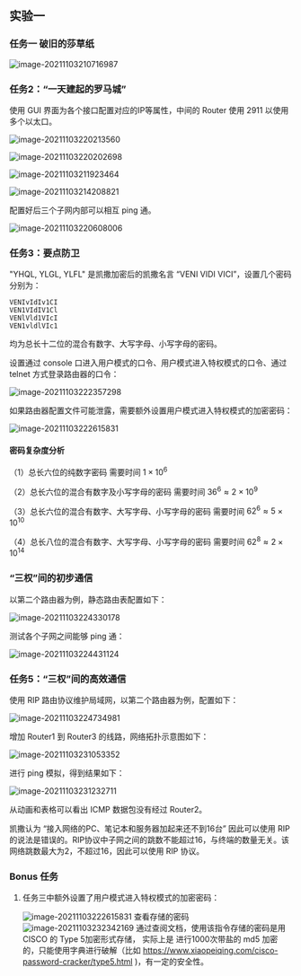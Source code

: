 ## 实验一

### 任务一 破旧的莎草纸

![image-20211103210716987](https://i.loli.net/2021/11/03/otwA5Q9YjeTVlif.png)

### 任务2：“一天建起的罗马城”

使用 GUI 界面为各个接口配置对应的IP等属性，中间的 Router 使用 2911 以使用多个以太口。

![image-20211103220213560](https://i.loli.net/2021/11/03/kanuZLxfFRBCl1I.png)

![image-20211103220202698](https://i.loli.net/2021/11/03/ImMCdZeEqjagXUp.png)

![image-20211103211923464](https://i.loli.net/2021/11/03/3dl9w8v5WIrStbh.png)

![image-20211103214208821](https://i.loli.net/2021/11/03/y9EVBAmf2UYa5wi.png)

配置好后三个子网内部可以相互 ping 通。

![image-20211103220608006](https://i.loli.net/2021/11/03/BQ8kT5AFowi4NYs.png)

### 任务3：要点防卫

 "YHQL, YLGL, YLFL" 是凯撒加密后的凯撒名言 “VENI VIDI VICI”，设置几个密码分别为：

```
VENIvIdIv1CI
VEN1VIdIV1Cl
VENlVld1VIcI
VEN1vldlVIc1
```

均为总长十二位的混合有数字、大写字母、小写字母的密码。

设置通过 console 口进入用户模式的口令、用户模式进入特权模式的口令、通过 telnet 方式登录路由器的口令：

![image-20211103222357298](https://i.loli.net/2021/11/03/cvbCNRq2msSJBIG.png)

如果路由器配置文件可能泄露，需要额外设置用户模式进入特权模式的加密密码：

![image-20211103222615831](C:\Users\pka\AppData\Roaming\Typora\typora-user-images\image-20211103222615831.png)



#### 密码复杂度分析

（1）总长六位的纯数字密码 需要时间 $1\times 10^6$

（2）总长六位的混合有数字及小写字母的密码 需要时间 $36^6 \approx2\times 10^9$

（3）总长六位的混合有数字、大写字母、小写字母的密码 需要时间 $62^6 \approx5\times 10^{10}$

 （4）总长八位的混合有数字、大写字母、小写字母的密码 需要时间 $62^8 \approx2\times 10^{14}$

### “三权”间的初步通信

以第二个路由器为例，静态路由表配置如下：

![image-20211103224330178](https://i.loli.net/2021/11/03/ORI9wdGL6rAtqNH.png)

测试各个子网之间能够 ping 通：

![image-20211103224431124](https://i.loli.net/2021/11/03/9T73dl1hNnmDcXO.png)

### 任务5：“三权”间的高效通信

使用 RIP 路由协议维护局域网，以第二个路由器为例，配置如下：

![image-20211103224734981](https://i.loli.net/2021/11/03/2a1E9LBqt8PGmAh.png)

增加 Router1 到 Router3 的线路，网络拓扑示意图如下：

![image-20211103231053352](https://i.loli.net/2021/11/03/hPbTlatDNYzv5nB.png)

进行 ping 模拟，得到结果如下：

![image-20211103231232711](https://i.loli.net/2021/11/03/Excu39q5JYTXli4.png)

从动画和表格可以看出 ICMP 数据包没有经过 Router2。

凯撒认为 “接入网络的PC、笔记本和服务器加起来还不到16台” 因此可以使用 RIP 的说法是错误的。RIP协议中子网之间的跳数不能超过16，与终端的数量无关。该网络跳数最大为2，不超过16，因此可以使用 RIP 协议。

### Bonus 任务

1. 任务三中额外设置了用户模式进入特权模式的加密密码：

   ![image-20211103222615831](https://i.loli.net/2021/11/03/Y6cokz8CBXWlZPf.png)
   查看存储的密码
   ![image-20211103232342169](https://i.loli.net/2021/11/03/7eQA6lLFMDfUBN4.png)
   通过查阅文档，使用该指令存储的密码是用 CISCO 的 Type 5加密形式存储， 实际上是 进行1000次带盐的 md5 加密的，只能使用字典进行破解（比如 https://www.xiaopeiqing.com/cisco-password-cracker/type5.html )，有一定的安全性。

